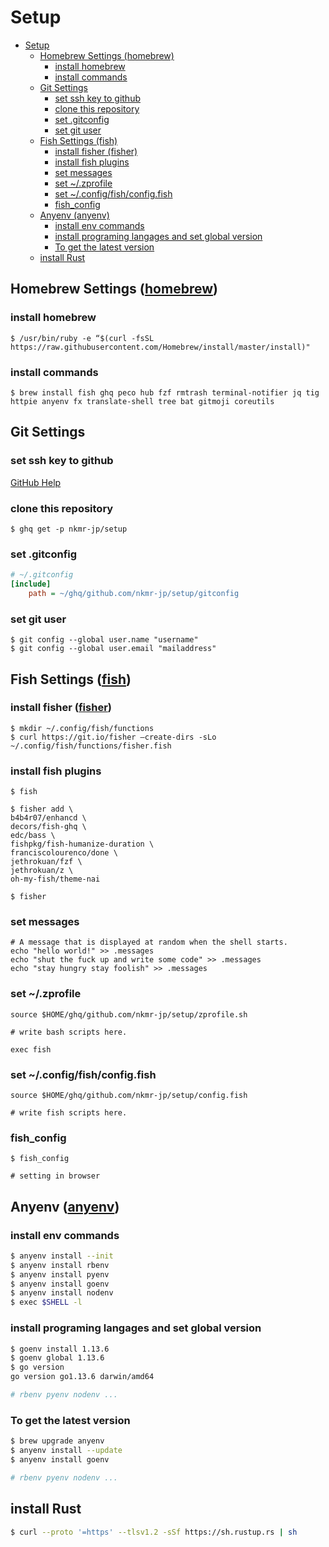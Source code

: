 <!-- @import "[TOC]" {cmd="toc" depthFrom=1 depthTo=6 orderedList=false} -->
# Setup

<!-- code_chunk_output -->

- [Setup](#setup)
  - [Homebrew Settings (homebrew)](#homebrew-settings-homebrew)
    - [install homebrew](#install-homebrew)
    - [install commands](#install-commands)
  - [Git Settings](#git-settings)
    - [set ssh key to github](#set-ssh-key-to-github)
    - [clone this repository](#clone-this-repository)
    - [set .gitconfig](#set-gitconfig)
    - [set git user](#set-git-user)
  - [Fish Settings (fish)](#fish-settings-fish)
    - [install fisher (fisher)](#install-fisher-fisher)
    - [install fish plugins](#install-fish-plugins)
    - [set messages](#set-messages)
    - [set ~/.zprofile](#set-zprofile)
    - [set ~/.config/fish/config.fish](#set-configfishconfigfish)
    - [fish_config](#fish_config)
  - [Anyenv (anyenv)](#anyenv-anyenv)
    - [install env commands](#install-env-commands)
    - [install programing langages and set global version](#install-programing-langages-and-set-global-version)
    - [To get the latest version](#to-get-the-latest-version)
  - [install Rust](#install-rust)

<!-- /code_chunk_output -->


## Homebrew Settings ([homebrew](https://brew.sh/index_ja))

### install homebrew

```shell
$ /usr/bin/ruby -e “$(curl -fsSL https://raw.githubusercontent.com/Homebrew/install/master/install)"
```

### install commands

```shell
$ brew install fish ghq peco hub fzf rmtrash terminal-notifier jq tig httpie anyenv fx translate-shell tree bat gitmoji coreutils
```

## Git Settings

### set ssh key to github

[GitHub Help](https://help.github.com/en/github/authenticating-to-github/generating-a-new-ssh-key-and-adding-it-to-the-ssh-agent)

### clone this repository
```shell
$ ghq get -p nkmr-jp/setup
```

### set .gitconfig
```ini
# ~/.gitconfig
[include]
    path = ~/ghq/github.com/nkmr-jp/setup/gitconfig
```

### set git user
```
$ git config --global user.name "username"
$ git config --global user.email "mailaddress"
```

## Fish Settings ([fish](https://fishshell.com/))

### install fisher ([fisher](https://github.com/jorgebucaran/fisher))
```
$ mkdir ~/.config/fish/functions
$ curl https://git.io/fisher —create-dirs -sLo ~/.config/fish/functions/fisher.fish
``` 

### install fish plugins
```
$ fish

$ fisher add \
b4b4r07/enhancd \
decors/fish-ghq \
edc/bass \
fishpkg/fish-humanize-duration \
franciscolourenco/done \
jethrokuan/fzf \
jethrokuan/z \
oh-my-fish/theme-nai

$ fisher
```

### set messages
```shell
# A message that is displayed at random when the shell starts.
echo "hello world!" >> .messages
echo "shut the fuck up and write some code" >> .messages
echo "stay hungry stay foolish" >> .messages
```

### set ~/.zprofile
```shell
source $HOME/ghq/github.com/nkmr-jp/setup/zprofile.sh

# write bash scripts here.

exec fish
```

### set ~/.config/fish/config.fish
```shell
source $HOME/ghq/github.com/nkmr-jp/setup/config.fish

# write fish scripts here.
```

### fish_config
```shell
$ fish_config

# setting in browser
```

## Anyenv ([anyenv](https://github.com/anyenv/anyenv))

### install env commands

```sh
$ anyenv install --init
$ anyenv install rbenv
$ anyenv install pyenv
$ anyenv install goenv
$ anyenv install nodenv
$ exec $SHELL -l
```

### install programing langages and set global version
```sh
$ goenv install 1.13.6
$ goenv global 1.13.6
$ go version
go version go1.13.6 darwin/amd64

# rbenv pyenv nodenv ...

```

### To get the latest version
```sh
$ brew upgrade anyenv
$ anyenv install --update
$ anyenv install goenv

# rbenv pyenv nodenv ...
```

## install Rust
```sh
$ curl --proto '=https' --tlsv1.2 -sSf https://sh.rustup.rs | sh
```
